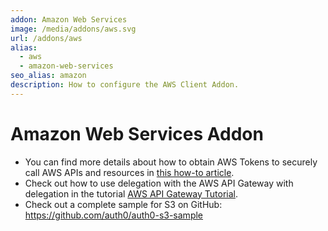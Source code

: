 ```yaml
---
addon: Amazon Web Services
image: /media/addons/aws.svg
url: /addons/aws
alias:
  - aws
  - amazon-web-services
seo_alias: amazon
description: How to configure the AWS Client Addon.
---
```


# Amazon Web Services Addon

* You can find more details about how to obtain AWS Tokens to securely call AWS APIs and resources in [this how-to article](/aws-api-setup).
* Check out how to use delegation with the AWS API Gateway with delegation in the tutorial [AWS API Gateway Tutorial](/integrations/aws-api-gateway).
* Check out a complete sample for S3 on GitHub: <https://github.com/auth0/auth0-s3-sample>
